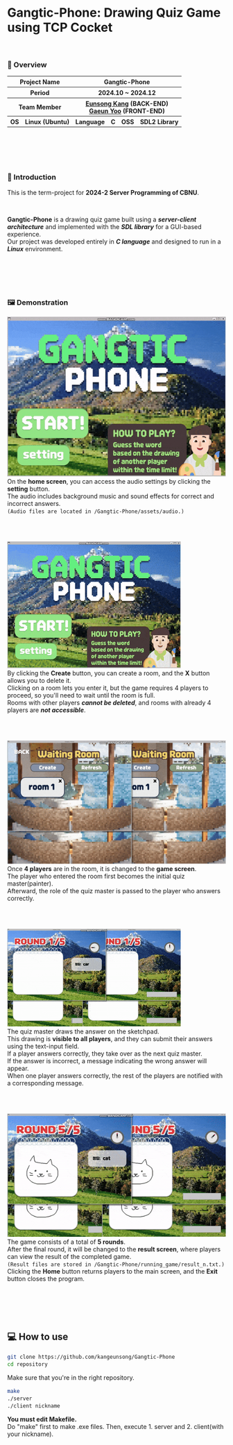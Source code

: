 # Gangtic-Phone: Drawing Quiz Game using TCP Cocket

<br>

### 👋 Overview

<table>
    <tr>
        <th colspan="2">Project Name</th>
        <th colspan="4">Gangtic-Phone</th>
    </tr>
    <tr>
        <th colspan="2">Period</th>
        <th colspan="4">2024.10 ~ 2024.12</th>
    </tr>
    <tr>
        <th colspan="2">Team Member</th>
        <th colspan="4"><a href="https://github.com/kangeunsong">Eunsong Kang</a> (BACK-END) <br><a href="https://github.com/gaeunYoo23">Gaeun Yoo</a> (FRONT-END)</th>
    </tr>
      <tr>
        <th>OS</th>
        <th>Linux (Ubuntu)</th>
        <th>Language</th>
        <th>C</th>
        <th>OSS</th>
        <th>SDL2 Library</th>
    </tr>
</table>

<br>
<br>
<br>
<br>

### 🎨 Introduction

This is the term-project for **2024-2 Server Programming of CBNU**.

<br>

**Gangtic-Phone** is a drawing quiz game built using a **_server-client architecture_** and implemented with the **_SDL library_** for a GUI-based experience.  
Our project was developed entirely in **_C language_** and designed to run in a **_Linux_** environment.

<br>
<br>
<br>
<br>

### 🖼️ Demonstration

![demonstration1 GIF](/readme/gif/home-setting.gif)  
On the **home screen**, you can access the audio settings by clicking the **setting** button.  
The audio includes background music and sound effects for correct and incorrect answers.  
`(Audio files are located in /Gangtic-Phone/assets/audio.)`

<br>
<br>

![demonstration2 GIF](/readme/gif/home-waiting.gif)  
By clicking the **Create** button, you can create a room, and the **X** button allows you to delete it.  
Clicking on a room lets you enter it, but the game requires 4 players to proceed, so you'll need to wait until the room is full.  
Rooms with other players **_cannot be deleted_**, and rooms with already 4 players are **_not accessible_**.

<br>
<br>

![demonstration3 GIF](/readme/gif/enter-game.gif)  
Once **4 players** are in the room, it is changed to the **game screen**.  
The player who entered the room first becomes the initial quiz master(painter).  
Afterward, the role of the quiz master is passed to the player who answers correctly.

<br>
<br>

![demonstration4 GIF](/readme/gif/game.gif)  
The quiz master draws the answer on the sketchpad.  
This drawing is **visible to all players**, and they can submit their answers using the text-input field.  
If a player answers correctly, they take over as the next quiz master.  
If the answer is incorrect, a message indicating the wrong answer will appear.  
When one player answers correctly, the rest of the players are notified with a corresponding message.

<br>
<br>

![demonstration5 GIF](/readme/gif/game-result.gif)  
The game consists of a total of **5 rounds**.  
After the final round, it will be changed to the **result screen**, where players can view the result of the completed game.  
`(Result files are stored in /Gangtic-Phone/running_game/result_n.txt.)`  
Clicking the **Home** button returns players to the main screen, and the **Exit** button closes the program.

<br>
<br>
<br>
<br>

## 💻 How to use

```bash
git clone https://github.com/kangeunsong/Gangtic-Phone
cd repository
```

Make sure that you're in the right repository.
<br>

```bash
make
./server
./client nickname
```

**You must edit Makefile.**  
Do "make" first to make .exe files. Then, execute 1. server and 2. client(with your nickname).
